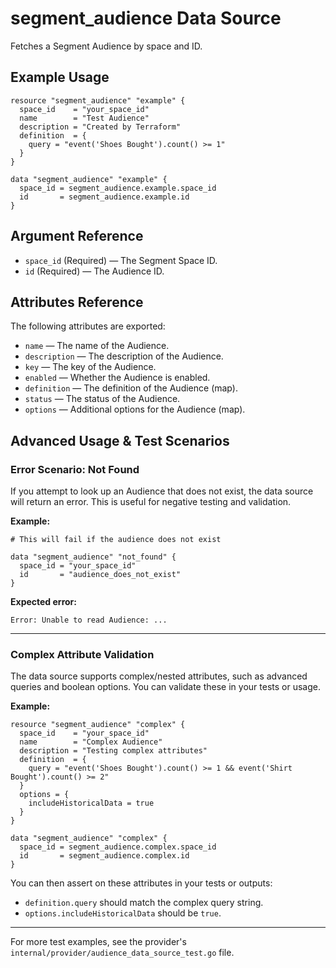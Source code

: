 # segment_audience Data Source

Fetches a Segment Audience by space and ID.

## Example Usage

```hcl
resource "segment_audience" "example" {
  space_id    = "your_space_id"
  name        = "Test Audience"
  description = "Created by Terraform"
  definition  = {
    query = "event('Shoes Bought').count() >= 1"
  }
}

data "segment_audience" "example" {
  space_id = segment_audience.example.space_id
  id       = segment_audience.example.id
}
```

## Argument Reference

- `space_id` (Required) — The Segment Space ID.
- `id` (Required) — The Audience ID.

## Attributes Reference

The following attributes are exported:

- `name` — The name of the Audience.
- `description` — The description of the Audience.
- `key` — The key of the Audience.
- `enabled` — Whether the Audience is enabled.
- `definition` — The definition of the Audience (map).
- `status` — The status of the Audience.
- `options` — Additional options for the Audience (map).

## Advanced Usage & Test Scenarios

### Error Scenario: Not Found

If you attempt to look up an Audience that does not exist, the data source will return an error. This is useful for negative testing and validation.

**Example:**

```hcl
# This will fail if the audience does not exist

data "segment_audience" "not_found" {
  space_id = "your_space_id"
  id       = "audience_does_not_exist"
}
```

**Expected error:**

```
Error: Unable to read Audience: ...
```

---

### Complex Attribute Validation

The data source supports complex/nested attributes, such as advanced queries and boolean options. You can validate these in your tests or usage.

**Example:**

```hcl
resource "segment_audience" "complex" {
  space_id    = "your_space_id"
  name        = "Complex Audience"
  description = "Testing complex attributes"
  definition  = {
    query = "event('Shoes Bought').count() >= 1 && event('Shirt Bought').count() >= 2"
  }
  options = {
    includeHistoricalData = true
  }
}

data "segment_audience" "complex" {
  space_id = segment_audience.complex.space_id
  id       = segment_audience.complex.id
}
```

You can then assert on these attributes in your tests or outputs:

- `definition.query` should match the complex query string.
- `options.includeHistoricalData` should be `true`.

---

For more test examples, see the provider's `internal/provider/audience_data_source_test.go` file. 